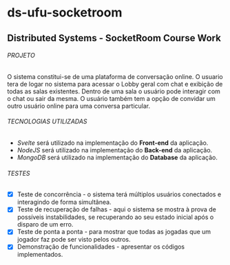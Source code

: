 # ds-ufu-socketroom
## Distributed Systems - SocketRoom Course Work

###### PROJETO
O sistema constitui-se de uma plataforma de conversação online. O usuario tera de logar no sistema para acessar o Lobby geral com chat e exibição de todas as salas existentes. Dentro de uma sala o usuário pode interagir com o chat ou sair da mesma.
O usuário também tem a opção de convidar um outro usuário online para uma conversa particular.

###### TECNOLOGIAS UTILIZADAS
- *Svelte* será utilizado na implementação do **Front-end** da aplicação.
- *NodeJS* será utilizado na implementação do **Back-end** da aplicação.
- *MongoDB* será utilizado na implementação do **Database** da aplicação.

###### TESTES
- [X] Teste de concorrência - o sistema terá múltiplos usuários conectados e interagindo de forma simultânea.
- [X] Teste de recuperação de falhas - aqui o sistema se mostra à prova de possíveis instabilidades, se recuperando ao seu estado inicial após o disparo de um erro.
- [X] Teste de ponta a ponta - para mostrar que todas as jogadas que um jogador faz pode ser visto pelos outros.
- [X] Demonstração de funcionalidades - apresentar os códigos implementados.
